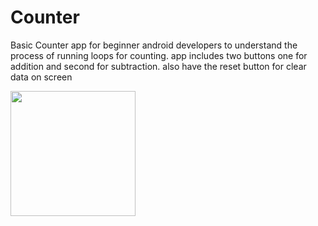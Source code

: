 # Counter
Basic Counter app for beginner android developers to understand the process of running loops for counting. app includes two buttons one for addition and second for subtraction. also have the reset button for clear data on screen


<img src="https://github.com/Wassi01/Counter/blob/master/app/src/main/res/drawable/img.png" width="200" />


